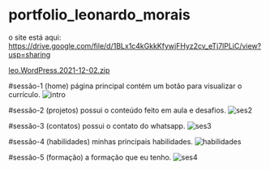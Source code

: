 # portfolio_leonardo_morais
o site está aqui: 
https://drive.google.com/file/d/1BLx1c4kGkkKfywjFHyz2cv_eTj7lPLiC/view?usp=sharing


[leo.WordPress.2021-12-02.zip](https://github.com/leonardomoraisrp/portfolio_leonardo_morais/files/7645592/leo.WordPress.2021-12-02.zip)

#sessão-1 (home) página principal contém um botão para visualizar o currículo.
![intro](https://user-images.githubusercontent.com/94178073/144514402-c5b4871e-eb37-4e34-9acf-bf395b6ea8b0.PNG)

#sessão-2 (projetos) possui o conteúdo feito em aula e desafios.
![ses2](https://user-images.githubusercontent.com/94178073/144514567-02df3c96-9870-4d25-8e65-dac2a478b0c5.PNG)

#sessão-3 (contatos) possui o contato do whatsapp.
![ses3](https://user-images.githubusercontent.com/94178073/144514736-f1089e75-c763-46c3-b4ec-2886f831daae.PNG)

#sessão-4 (habilidades) minhas principais habilidades.
![habilidades](https://user-images.githubusercontent.com/94178073/144514840-de1711bd-bfbf-4a87-bdb3-0a72f489e2a5.PNG)

#sessão-5 (formação) a formação que eu tenho.
![ses4](https://user-images.githubusercontent.com/94178073/144515030-da278624-fa6f-44f5-a3b9-0bba47bf0df0.PNG)
